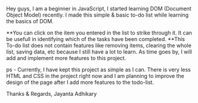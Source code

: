 Hey guys,
I am a beginner in JavaScript, I started learning DOM (Document Object Model) recently. I made this simple & basic to-do list while learning the basics of DOM.

**You can click on the item you entered in the list to strike through it. It can be usefull in identifying which of the tasks have been completed.
**This To-do list does not contain features like removing items, clearing the whole list, saving data, etc because I still have a lot to learn. 
As time goes by, I will add and implement more features to this project.


ps - Currently, I have kept this project as simple as I can. There is very less HTML and CSS in the project right now and I am planning to improve the design of the page after I add more features to the todo-list. 

Thanks & Regards,
Jayanta Adhikary
